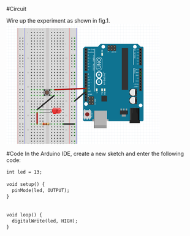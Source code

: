 #Circuit

Wire up the experiment as shown in fig.1.
![fig.1](./img/01.png)

#Code
In the Arduino IDE, create a new sketch and enter the following code:

```
int led = 13;

void setup() {                
  pinMode(led, OUTPUT);     
}


void loop() {
  digitalWrite(led, HIGH);  
}
```
